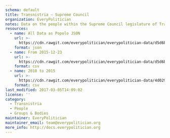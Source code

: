 ```yaml
---
schema: default
title: Transnistria — Supreme Council
organization: EveryPolitician
notes: Data on the people within the Supreme Council legislature of Transnistria.
resources:
  - name: All Data as Popolo JSON
    url: >-
      https://cdn.rawgit.com/everypolitician/everypolitician-data/d5d6b147adad004c479232674c6e55d3f0d4bf17/data/Transnistria/Supreme_Council/ep-popolo-v1.0.json
    format: json
  - name: From 2015-12-23
    url: >-
      https://cdn.rawgit.com/everypolitician/everypolitician-data/d5d6b147adad004c479232674c6e55d3f0d4bf17/data/Transnistria/Supreme_Council/term-6.csv
    format: csv
  - name: 2010 to 2015
    url: >-
      https://cdn.rawgit.com/everypolitician/everypolitician-data/4d0298d2f27a0964ecb092dfedfe35b2700fcbd0/data/Transnistria/Supreme_Council/term-5.csv
    format: csv
last_modified: 2017-03-05T14:09:02
license: ''
category:
  - Transnistria
  - People
  - Groups & Bodies
maintainer: EveryPolitician
maintainer_email: team@everypolitician.org
more_info: http://docs.everypolitician.org
---
```

